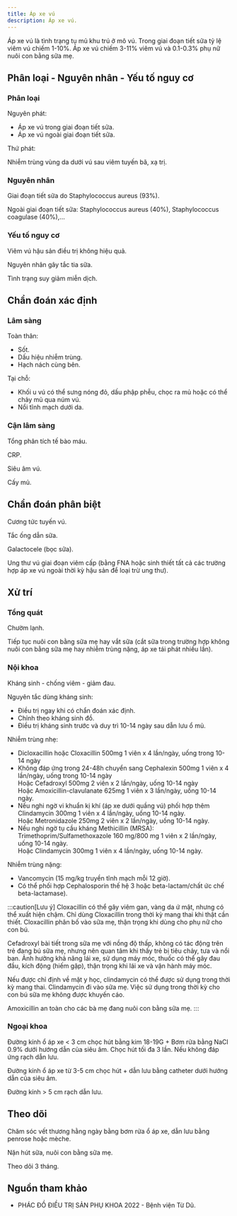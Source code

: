 ```yaml
---
title: Áp xe vú
description: Áp xe vú.
---
```


Áp xe vú là tình trạng tụ mủ khu trú ở mô vú. Trong giai đoạn tiết sữa tỷ lệ viêm vú chiếm 1-10%. Áp xe vú chiếm 3-11% viêm vú và 0.1-0.3% phụ nữ nuôi con bằng sữa mẹ.

## Phân loại - Nguyên nhân - Yếu tố nguy cơ

### Phân loại

Nguyên phát:

- Áp xe vú trong giai đoạn tiết sữa.
- Áp xe vú ngoài giai đoạn tiết sữa.

Thứ phát:

Nhiễm trùng vùng da dưới vú sau viêm tuyến bã, xạ trị.

### Nguyên nhân

Giai đoạn tiết sữa do Staphylococcus aureus (93%).

Ngoài giai đoạn tiết sữa: Staphylococcus aureus (40%), Staphylococcus coagulase (40%),...

### Yếu tố nguy cơ

Viêm vú hậu sản điều trị không hiệu quả.

Nguyên nhân gây tắc tia sữa.

Tình trạng suy giảm miễn dịch.

## Chẩn đoán xác định

### Lâm sàng

Toàn thân:

- Sốt.
- Dấu hiệu nhiễm trùng.
- Hạch nách cùng bên.

Tại chỗ:

- Khối u vú có thể sưng nóng đỏ, dấu phập phễu, chọc ra mủ hoặc có thể chảy mủ qua núm vú.
- Nổi tĩnh mạch dưới da.

### Cận lâm sàng

Tổng phân tích tế bào máu.

CRP.

Siêu âm vú.

Cấy mủ.

## Chẩn đoán phân biệt

Cương tức tuyến vú.

Tắc ống dẫn sữa.

Galactocele (bọc sữa).

Ung thư vú giai đoạn viêm cấp (bằng FNA hoặc sinh thiết tất cả các trường hợp áp xe vú ngoài thời kỳ hậu sản để loại trừ ung thư).

## Xử trí

### Tổng quát

Chườm lạnh.

Tiếp tục nuôi con bằng sữa mẹ hay vắt sữa (cắt sữa trong trường hợp không nuôi con bằng sữa mẹ hay nhiễm trùng nặng, áp xe tái phát nhiều lần).

### Nội khoa

Kháng sinh - chống viêm - giảm đau.

Nguyên tắc dùng kháng sinh:

- Điều trị ngay khi có chẩn đoán xác định.
- Chỉnh theo kháng sinh đồ.
- Điều trị kháng sinh trước và duy trì 10-14 ngày sau dẫn lưu ổ mủ.

Nhiễm trùng nhẹ:

- Dicloxacillin hoặc Cloxacillin 500mg 1 viên x 4 lần/ngày, uống trong 10-14 ngày
- Không đáp ứng trong 24-48h chuyển sang Cephalexin 500mg 1 viên x 4 lần/ngày, uống trong 10-14 ngày
  <br>Hoặc Cefadroxyl 500mg 2 viên x 2 lần/ngày, uống 10-14 ngày
  <br>Hoặc Amoxicillin-clavulanate 625mg 1 viên x 3 lần/ngày, uống 10-14 ngày.
- Nếu nghi ngờ vi khuẩn kị khí (áp xe dưới quầng vú) phối hợp thêm Clindamycin 300mg 1 viên x 4 lần/ngày, uống 10-14 ngày.
  <br>Hoặc Metronidazole 250mg 2 viên x 2 lần/ngày, uống 10-14 ngày.
- Nếu nghi ngờ tụ cầu kháng Methicillin (MRSA): Trimethoprim/Sulfamethoxazole 160 mg/800 mg 1 viên x 2 lần/ngày, uống 10-14 ngày.
  <br> Hoặc Clindamycin 300mg 1 viên x 4 lần/ngày, uống 10-14 ngày.

Nhiễm trùng nặng:

- Vancomycin (15 mg/kg truyền tĩnh mạch mỗi 12 giờ).
- Có thể phối hợp Cephalosporin thế hệ 3 hoặc beta-lactam/chất ức chế beta-lactamase).

:::caution[Lưu ý]
Cloxacillin có thể gây viêm gan, vàng da ứ mật, nhưng có thể xuất hiện chậm. Chỉ dùng Cloxacillin trong thời kỳ mang thai khi thật cần thiết. Cloxacillin phân bố vào sữa mẹ, thận trọng khi dùng cho phụ nữ cho con bú.

Cefadroxyl bài tiết trong sữa mẹ với nồng độ thấp, không có tác động trên trẻ đang bú sữa mẹ, nhưng nên quan tâm khi thấy trẻ bị tiêu chảy, tưa và nổi ban. Ảnh hưởng khả năng lái xe, sử dụng máy móc, thuốc có thể gây đau đầu, kích động (hiếm gặp), thận trọng khi lái xe và vận hành máy móc.

Nếu được chỉ định về mặt y học, clindamycin có thể được sử dụng trong thời kỳ mang thai. Clindamycin đi vào sữa mẹ. Việc sử dụng trong thời kỳ cho con bú sữa mẹ không được khuyến cáo.

Amoxicillin an toàn cho các bà mẹ đang nuôi con bằng sữa mẹ.
:::

### Ngoại khoa

Đường kính ổ áp xe < 3 cm chọc hút bằng kim 18-19G + Bơm rửa bằng NaCl 0.9% dưới hướng dẫn của siêu âm. Chọc hút tối đa 3 lần. Nếu không đáp ứng rạch dẫn lưu.

Đường kính ổ áp xe từ 3-5 cm chọc hút + dẫn lưu bằng catheter dưới hướng dẫn của siêu âm.

Đường kính > 5 cm rạch dẫn lưu.

## Theo dõi

Chăm sóc vết thương hằng ngày bằng bơm rửa ổ áp xe, dẫn lưu bằng penrose hoặc mèche.

Nặn hút sữa, nuôi con bằng sữa mẹ.

Theo dõi 3 tháng.

## Nguồn tham khảo

- PHÁC ĐỒ ĐIỀU TRỊ SẢN PHỤ KHOA 2022 - Bệnh viện Từ Dũ.
